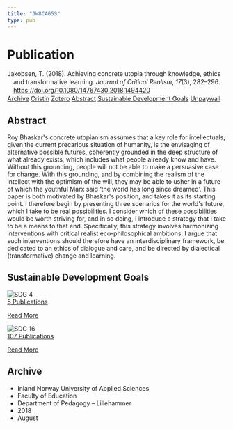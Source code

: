 ```yaml
---
title: "JW8CAG5S"
type: pub
---
```

<h1>Publication</h1>
<article id="csl-bib-container-JW8CAG5S" class="csl-bib-container">
  <div class="csl-bib-body" style="line-height: 1.35; padding-left: 1em; text-indent:-1em;">
  <div class="csl-entry">Jakobsen, T. (2018). Achieving concrete utopia through knowledge, ethics and transformative learning. <i>Journal of Critical Realism</i>, <i>17</i>(3), 282&#x2013;296. <a href="https://doi.org/10.1080/14767430.2018.1494420">https://doi.org/10.1080/14767430.2018.1494420</a></div>
</div>
  <div class="csl-bib-buttons">
    <a href="#taxonomy-article-JW8CAG5S" class="csl-bib-button">Archive</a>
    <a href="https://app.cristin.no/results/show.jsf?id=1599908" alt="Cristin URL" class="csl-bib-button">Cristin</a>
    <a href="http://zotero.org/groups/5402882/items/JW8CAG5S" alt="Zotero URL" class="csl-bib-button">Zotero</a>
    <a href="#abstract-article-JW8CAG5S" class="csl-bib-button">Abstract</a>
    <a href="#sdg-article-JW8CAG5S" class="csl-bib-button">Sustainable Development Goals</a>
    <a href="https://doi.org/10.1080/14767430.2018.1494420" class="csl-bib-button">Unpaywall</a>
  </div>
  <div id="csl-bib-meta-container-JW8CAG5S"></div>
</article>
<div id="csl-bib-meta-JW8CAG5S" class="csl-bib-meta">
  <article id="abstract-article-JW8CAG5S" class="abstract-article">
    <h1>Abstract</h1>
    Roy Bhaskar's concrete utopianism assumes that a key role for intellectuals, given the current precarious situation of humanity, is the envisaging of alternative possible futures, coherently grounded in the deep structure of what already exists, which includes what people already know and have. Without this grounding, people will not be able to make a persuasive case for change. With this grounding, and by combining the realism of the intellect with the optimism of the will, they may be able to usher in a future of which the youthful Marx said ‘the world has long since dreamed’. This paper is both motivated by Bhaskar's position, and takes it as its starting point. I therefore begin by presenting three scenarios for the world's future, which I take to be real possibilities. I consider which of these possibilities would be worth striving for, and in so doing, I introduce a strategy that I take to be a means to that end. Specifically, this strategy involves harmonizing interventions with critical realist eco-philosophical ambitions. I argue that such interventions should therefore have an interdisciplinary framework, be dedicated to an ethics of dialogue and care, and be directed by dialectical (transformative) change and learning.
  </article>
  <article id="sdg-article-JW8CAG5S" class="sdg-article">
    <h1>Sustainable Development Goals</h1>
    <div class="sdg-container"><div id="sdg4" class="sdg"> <img src="{{< params subfolder >}}images/sdg/sdg04_en.png" class="image" alt="SDG 4"> <div class="sdg-overlay"> <a href="{{< params subfolder >}}en/archive/?sdg=4#archive" class="sdg-publication-count"><span>5</span> Publications</a> <p><a href="https://sdgs.un.org/goals/goal4" class="sdg-read-more">Read More</a></p> </div> </div> <div id="sdg16" class="sdg"> <img src="{{< params subfolder >}}images/sdg/sdg16_en.png" class="image" alt="SDG 16"> <div class="sdg-overlay"> <a href="{{< params subfolder >}}en/archive/?sdg=16#archive" class="sdg-publication-count"><span>107</span> Publications</a> <p><a href="https://sdgs.un.org/goals/goal16" class="sdg-read-more">Read More</a></p> </div> </div></div>
  </article>
  <article id="taxonomy-article-JW8CAG5S" class="taxonomy-article">
    <h1>Archive</h1>
    <ul>
      <li>Inland Norway University of Applied Sciences</li>
      <li>Faculty of Education</li>
      <li>Department of Pedagogy – Lillehammer</li>
      <li>2018</li>
      <li>August</li>
    </ul>
  </article>
</div>
